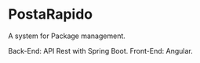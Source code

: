 # PostaRapido
A system for Package management.

Back-End: API Rest with Spring Boot.
Front-End: Angular.
